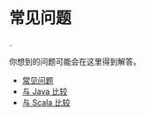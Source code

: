 # 常见问题

.

你想到的问题可能会在这里得到解答。

- [常见问题](faq.md)
- [与 Java 比较](comparison-to-java.md)
- [与 Scala 比较](comparison-to-scala.md)
